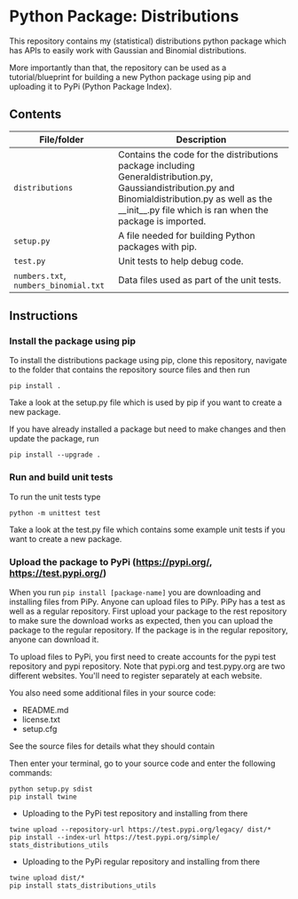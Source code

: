 # Python Package: Distributions
This repository contains my (statistical) distributions python package which has APIs to easily work with Gaussian and Binomial distributions.

More importantly than that, the repository can be used as a tutorial/blueprint for building a new Python package using pip and uploading it to PyPi (Python Package Index).

## Contents

| File/folder                             | Description                                                                 |
|-----------------------------------------|-----------------------------------------------------------------------------|
| `distributions`                         | Contains the code for the distributions package including                                                                               Generaldistribution.py, Gaussiandistribution.py and Binomialdistribution.py                                                             as well as the \_\_init\_\_.py file which is ran when the                                                                               package is imported.                                                        |
| `setup.py`                              | A file needed for building Python packages with pip.                        |
| `test.py`                               | Unit tests to help debug code.                                              |
| `numbers.txt`, `numbers_binomial.txt`   | Data files used as part of the unit tests.                                  |

## Instructions

### Install the package using pip

To install the distributions package using pip, clone this repository, navigate to the folder that contains the repository source files and then run

```
pip install .
```

Take a look at the setup.py file which is used by pip if you want to create a new package.

If you have already installed a package but need to make changes and then update the package, run

```
pip install --upgrade .
```

### Run and build unit tests

To run the unit tests type

```
python -m unittest test
```

Take a look at the test.py file which contains some example unit tests if you want to create a new package.

### Upload the package to PyPi (https://pypi.org/, https://test.pypi.org/)

When you run ```pip install [package-name]``` you are downloading and installing files from PiPy. Anyone can upload files to PiPy. PiPy has a test as well as a regular repository. First upload your package to the rest repository to make sure the download works as expected, then you can upload the package to the regular repository. If the package is in the regular repository, anyone can download it.

To upload files to PyPi, you first need to create accounts for the pypi test repository and pypi repository. Note that pypi.org and test.pypy.org are two different websites. You'll need to register separately at each website. 

You also need some additional files in your source code:
- README.md
- license.txt
- setup.cfg

See the source files for details what they should contain

Then enter your terminal, go to your source code and enter the following commands:

```
python setup.py sdist
pip install twine
```

- Uploading to the PyPi test repository and installing from there
```
twine upload --repository-url https://test.pypi.org/legacy/ dist/*
pip install --index-url https://test.pypi.org/simple/ stats_distributions_utils
```

- Uploading to the PyPi regular repository and installing from there
```
twine upload dist/*
pip install stats_distributions_utils
```


